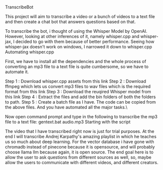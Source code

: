 TranscribeBot

This project will aim to transcribe a video or a bunch of videos to a text file and then create a chat bot that answers questions based on that.

To transcribe the bot, i thought of using the Whisper Model by OpenAI. However, looking at other inferences of it, namely whisper.cpp and whisper-jax, I decided to go with them because of better performance. Seeing how whisper-jax doesn't work on windows, I narrowed it down to whisper.cpp
Automating whisper.cpp

First, we have to install all the dependencies and the whole process of converting an mp3 file to a text file is quite cumbersome, so we have to automate it.

Step 1 : Download whisper.cpp assets from this link
Step 2 : Download ffmpeg which lets us convert mp3 files to wav files which is the required format from this link
Step 3 : Download the reuqired Whisper model from this link
Step 4 : Extract the files and add the bin folders of both the folders to path.
Step 5 : Create a batch file as I have. The code can be copied from the above files.
And you have automated all the major tasks.\

Now open command prompt and type in the following to transcribe the mp3 file to a text file:
gentext.bat audio.mp3
Starting with the script

The video that I have transcribed right now is just for trial purposes. At the end I will transcribe Andrej Karpathy's amazing playlist in which he teaches us so much about deep learning. For the vector database i have gone with chromadb instead of pinecone because it is opensource, and will probably choose llama llm because again, it is open source. The end goal here is to allow the user to ask questions from different sources as well, so, maybe allow the users to communicate with different videos, and different creators.
